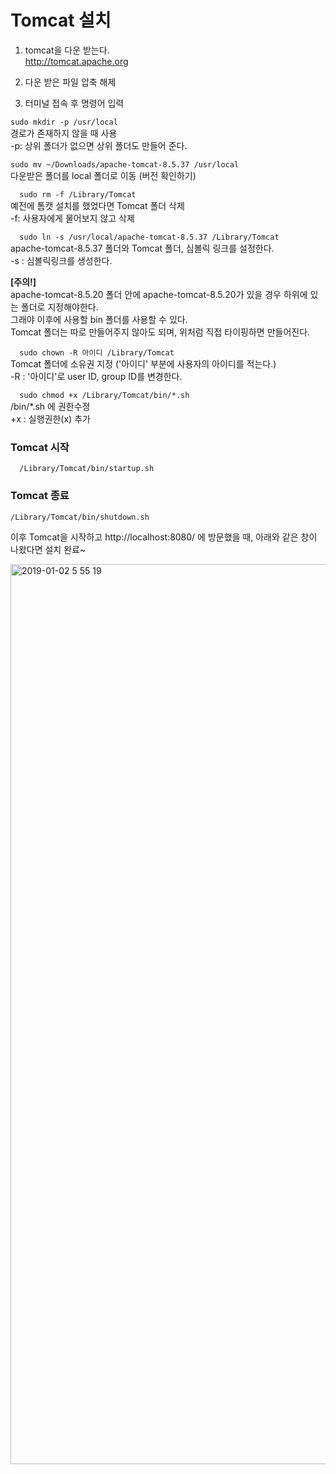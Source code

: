 # Tomcat 설치


1. tomcat을 다운 받는다.  
http://tomcat.apache.org
  
2. 다운 받은 파일 압축 해제    
  
3. 터미널 접속 후 명령어 입력   
  
``` sudo mkdir -p /usr/local ```  
경로가 존재하지 않을 때 사용  
-p: 상위 폴더가 없으면 상위 폴더도 만들어 준다.   
  
``` sudo mv ~/Downloads/apache-tomcat-8.5.37 /usr/local ```    
다운받은 폴더를 local 폴더로 이동 (버전 확인하기)     

```   sudo rm -f /Library/Tomcat ```  
예전에 톰캣 설치를 했었다면 Tomcat 폴더 삭제   
-f: 사용자에게 물어보지 않고 삭제    
  
```   sudo ln -s /usr/local/apache-tomcat-8.5.37 /Library/Tomcat ```    
apache-tomcat-8.5.37 폴더와 Tomcat 폴더, 심볼릭 링크를 설정한다.  
-s : 심볼릭링크를 생성한다.  

**[주의!]**   
apache-tomcat-8.5.20 폴더 안에 apache-tomcat-8.5.20가 있을 경우 하위에 있는 폴더로 지정해야한다.  
그래야 이후에 사용할 bin 폴더를 사용할 수 있다.  
Tomcat 폴더는 따로 만들어주지 않아도 되며, 위처럼 직접 타이핑하면 만들어진다.  


```   sudo chown -R 아이디 /Library/Tomcat ```    
Tomcat 폴더에 소유권 지정 ('아이디' 부분에 사용자의 아이디를 적는다.)  
 -R : '아이디'로 user ID, group ID를 변경한다.  
  
```   sudo chmod +x /Library/Tomcat/bin/*.sh ```    
/bin/*.sh 에 권한수정  
+x : 실행권한(x) 추가  

### Tomcat 시작  
```   /Library/Tomcat/bin/startup.sh ```  
  
### Tomcat 종료  
``` /Library/Tomcat/bin/shutdown.sh ```  
 

이후 Tomcat을 시작하고  http://localhost:8080/ 에 방문했을 때, 
아래와 같은 창이 나왔다면 설치 완료~   


<img width="1440" alt="2019-01-02 5 55 19" src="https://user-images.githubusercontent.com/33855307/50585524-c990eb80-0eb8-11e9-9d85-05551416ef8b.png">

